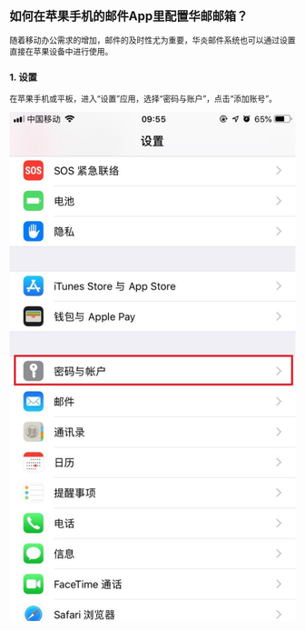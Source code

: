 ## 如何在苹果手机的邮件App里配置华邮邮箱？

随着移动办公需求的增加，邮件的及时性尤为重要，华炎邮件系统也可以通过设置直接在苹果设备中进行使用。

### 1. 设置

在苹果手机或平板，进入“设置”应用，选择“密码与账户”，点击“添加账号”。

 ![](images/iphone/设置1.jpg)  